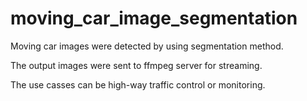 # moving_car_image_segmentation
Moving car images were detected by using segmentation method. 

The output images were sent to ffmpeg server for streaming.

The use casses can be high-way traffic control or monitoring. 
